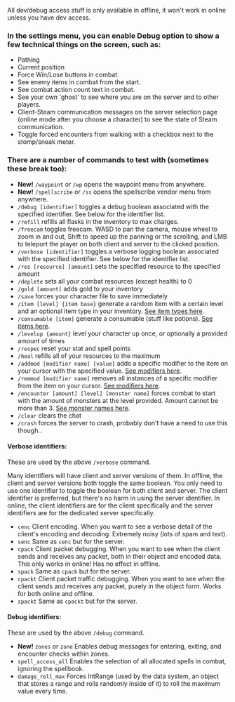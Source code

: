 All dev/debug access stuff is only available in offline, it won't work in online unless you have dev access.

### In the settings menu, you can enable Debug option to show a few technical things on the screen, such as:
- Pathing
- Current position
- Force Win/Lose buttons in combat.
- See enemy items in combat from the start.
- See combat action count text in combat.
- See your own 'ghost' to see where you are on the server and to other players.
- Client-Steam communication messages on the server selection page (online mode after you choose a character) to see the state of Steam communication.
- Toggle forced encounters from walking with a checkbox next to the stomp/sneak meter.

### There are a number of commands to test with (sometimes these break too):
- **New!** `/waypoint` or `/wp` opens the waypoint menu from anywhere.
- **New!** `/spellscribe` or `/ss` opens the spellscribe vendor menu from anywhere.
- `/debug [identifier]` toggles a debug boolean associated with the specified identifier. See below for the identifier list.
- `/refill` refills all flasks in the inventory to max charges.
- `/freecam` toggles freecam. WASD to pan the camera, mouse wheel to zoom in and out, Shift to speed up the panning or the scrolling, and LMB to teleport the player on both client and server to the clicked position.
- `/verbose [identifier]` toggles a verbose logging boolean associated with the specified identifier. See below for the identifier list.
- `/res [resource] [amount]` sets the specified resource to the specified amount 
- `/deplete` sets all your combat resources (except health) to 0
- `/gold [amount]` adds gold to your inventory
- `/save` forces your character file to save immediately
- `/item [level] {item base}` generate a random item with a certain level and an optional item type in your inventory. [See item types here](https://docs.google.com/spreadsheets/d/1kxMXg6sl3DrCN6KrCxsOHNGNPFgZGQDFeIrTebnGlh8/edit?pli=1&gid=464949103#gid=464949103).
- `/consumable [item]` generate a consumable (stuff like potions). [See items here](https://docs.google.com/spreadsheets/d/1kxMXg6sl3DrCN6KrCxsOHNGNPFgZGQDFeIrTebnGlh8/edit?pli=1&gid=273484415#gid=273484415).
- `/levelup {amount}` level your character up once, or optionally a provided amount of times
- `/respec` reset your stat and spell points
- `/heal` refills all of your resources to the maximum
- `/addmod [modifier name] [value]` adds a specific modifier to the item on your cursor with the specified value. [See modifiers here](https://docs.google.com/spreadsheets/d/1kxMXg6sl3DrCN6KrCxsOHNGNPFgZGQDFeIrTebnGlh8/edit?pli=1&gid=1961885428#gid=1961885428).
- `/remmod [modifier name]` removes all instances of a specific modifier from the item on your cursor. [See modifiers here](https://docs.google.com/spreadsheets/d/1kxMXg6sl3DrCN6KrCxsOHNGNPFgZGQDFeIrTebnGlh8/edit?pli=1&gid=1961885428#gid=1961885428).
- `/encounter [amount] [level] [monster name]` forces combat to start with the amount of monsters at the level provided. Amount cannot be more than 3. [See monster names here](https://docs.google.com/spreadsheets/d/1kxMXg6sl3DrCN6KrCxsOHNGNPFgZGQDFeIrTebnGlh8/edit?pli=1&gid=1482007302#gid=1482007302).
- `/clear` clears the chat
- `/crash` forces the server to crash, probably don't have a need to use this though..

#### Verbose identifiers:

These are used by the above `/verbose` command.

Many identifiers will have client and server versions of them. In offline, the client and server versions both toggle the same boolean. You only need to use one identifier to toggle the boolean for both client and server. The client identifier is preferred, but there's no harm in using the server identifier. In online, the client identifiers are for the client specifically and the server identifiers are for the dedicated server specifically.

- `cenc` Client encoding. When you want to see a verbose detail of the client's encoding and decoding. Extremely noisy (lots of spam and text).
- `senc` Same as `cenc` but for the server.
- `cpack` Client packet debugging. When you want to see when the client sends and receives any packet, both in their object and encoded data. This only works in online! Has no effect in offline.
- `spack` Same as `cpack` but for the server.
- `cpackt` Client packet traffic debugging. When you want to see when the client sends and receives any packet, purely in the object form. Works for both online and offline.
- `spackt` Same as `cpackt` but for the server.

#### Debug identifiers:

These are used by the above `/debug` command.

- **New!** `zones` or `zone` Enables debug messages for entering, exiting, and encounter checks within zones.
- `spell_access_all` Enables the selection of all allocated spells in combat, ignoring the spellbook.
- `damage_roll_max` Forces IntRange (used by the data system, an object that stores a range and rolls randomly inside of it) to roll the maximum value every time.
